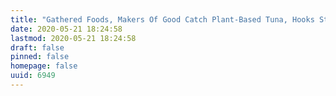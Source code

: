 ```yaml
---
title: "Gathered Foods, Makers Of Good Catch Plant-Based Tuna, Hooks Star-Studded Celebrity Investors"
date: 2020-05-21 18:24:58
lastmod: 2020-05-21 18:24:58
draft: false
pinned: false
homepage: false
uuid: 6949
---
```

